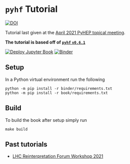 # `pyhf` Tutorial

[![DOI](https://zenodo.org/badge/DOI/10.5281/zenodo.4670321.svg)](https://doi.org/10.5281/zenodo.4670321)

Tutorial last given at the [April 2021 PyHEP topical meeting](https://indico.cern.ch/event/985425/).

**The tutorial is based off of [`pyhf` `v0.6.1`](https://pypi.org/project/pyhf/0.6.1/)**

[![Deploy Jupyter Book](https://github.com/pyhf/pyhf-tutorial/workflows/Deploy%20Jupyter%20Book/badge.svg?branch=main)](https://pyhf.github.io/pyhf-tutorial/)
[![Binder](https://mybinder.org/badge_logo.svg)](https://mybinder.org/v2/gh/pyhf/pyhf-tutorial/main)

## Setup

In a Python virtual environment run the following

```
python -m pip install -r binder/requirements.txt
python -m pip install -r book/requirements.txt
```

## Build

To build the book after setup simply run

```
make build
```

## Past tutorials

- [LHC Reinterpretation Forum Workshop 2021](https://indico.cern.ch/event/982553/contributions/4219487/)
